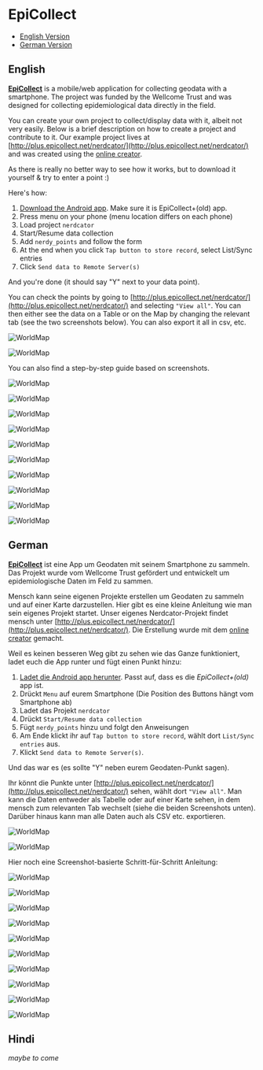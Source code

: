 # EpiCollect

* [English Version](#english)
* [German Version](#german)

## English

[**EpiCollect**](http://www.epicollect.net/) is a mobile/web application for collecting geodata with a smartphone. The project was funded by the Wellcome Trust and was designed for collecting epidemiological data directly in the field.

You can create your own project to collect/display data with it, albeit not very easily. Below is a brief description on how to create a project and contribute to it. Our example project lives at [http://plus.epicollect.net/nerdcator/](http://plus.epicollect.net/nerdcator/) and was created using the [online creator](http://plus.epicollect.net/createProject.html).

As there is really no better way to see how it works, but to download it yourself & try to enter a point :)

Here's how:
1. [Download the Android app](https://play.google.com/store/apps/details?id=uk.ac.imperial.epi_collect2&hl=en). Make sure it is EpiCollect+(old) app.
2. Press menu on your phone (menu location differs on each phone)
3. Load project `nerdcator`
4. Start/Resume data collection
5. Add `nerdy_points` and follow the form
6. At the end when you click `Tap button to store record`, select List/Sync entries
7. Click `Send data to Remote Server(s)`

And you're done (it should say "Y" next to your data point).

You can check the points by going to [http://plus.epicollect.net/nerdcator/](http://plus.epicollect.net/nerdcator/) and selecting `"View all"`. You can then either see the data on a Table or on the Map by changing the relevant tab (see the two screenshots below). You can also export it all in csv, etc.

![WorldMap](../images/epicollect/table.png)

![WorldMap](../images/epicollect/map.png)

You can also find a step-by-step guide based on screenshots.

![WorldMap](../images/epicollect/01.png)

![WorldMap](../images/epicollect/02.png)

![WorldMap](../images/epicollect/03.png)

![WorldMap](../images/epicollect/04.png)

![WorldMap](../images/epicollect/05.png)

![WorldMap](../images/epicollect/06.png)

![WorldMap](../images/epicollect/07.png)

![WorldMap](../images/epicollect/08.png)

![WorldMap](../images/epicollect/09.png)

![WorldMap](../images/epicollect/10.png)

## German
[**EpiCollect**](http://www.epicollect.net/) ist eine App um Geodaten mit seinem Smartphone zu sammeln. Das Projekt wurde vom Wellcome Trust gefördert und entwickelt um epidemiologische Daten im Feld zu sammen.

Mensch kann seine eigenen Projekte erstellen um Geodaten zu sammeln und auf einer Karte darzustellen. Hier gibt es eine kleine Anleitung wie man sein eigenes Projekt startet. Unser eigenes Nerdcator-Projekt findet mensch unter [http://plus.epicollect.net/nerdcator/](http://plus.epicollect.net/nerdcator/). Die Erstellung wurde mit dem [online creator](http://plus.epicollect.net/createProject.html) gemacht.

Weil es keinen besseren Weg gibt zu sehen wie das Ganze funktioniert, ladet euch die App runter und fügt einen Punkt hinzu:

1. [Ladet die Android app herunter](https://play.google.com/store/apps/details?id=uk.ac.imperial.epi_collect2&hl=en). Passt auf, dass es die *EpiCollect+(old)* app ist.
2. Drückt `Menu` auf eurem Smartphone (Die Position des Buttons hängt vom Smartphone ab)
3. Ladet das Projekt `nerdcator`
4. Drückt `Start/Resume data collection`
5. Fügt `nerdy_points` hinzu und folgt den Anweisungen
6. Am Ende klickt ihr auf  `Tap button to store record`, wählt dort `List/Sync entries` aus.
7. Klickt `Send data to Remote Server(s)`.

Und das war es (es sollte "Y" neben eurem Geodaten-Punkt sagen).

Ihr könnt die Punkte unter  [http://plus.epicollect.net/nerdcator/](http://plus.epicollect.net/nerdcator/) sehen, wählt dort `"View all"`. Man kann die Daten entweder als Tabelle oder auf einer Karte sehen, in dem mensch zum relevanten Tab wechselt (siehe die beiden Screenshots unten). Darüber hinaus kann man alle Daten auch als CSV etc. exportieren.

![WorldMap](../images/epicollect/table.png)

![WorldMap](../images/epicollect/map.png)

Hier noch eine Screenshot-basierte Schritt-für-Schritt Anleitung:

![WorldMap](../images/epicollect/01.png)

![WorldMap](../images/epicollect/02.png)

![WorldMap](../images/epicollect/03.png)

![WorldMap](../images/epicollect/04.png)

![WorldMap](../images/epicollect/05.png)

![WorldMap](../images/epicollect/06.png)

![WorldMap](../images/epicollect/07.png)

![WorldMap](../images/epicollect/08.png)

![WorldMap](../images/epicollect/09.png)

![WorldMap](../images/epicollect/10.png)

## Hindi
*maybe to come*
